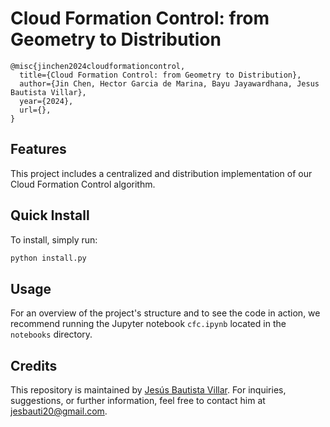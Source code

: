# Cloud Formation Control: from Geometry to Distribution

    @misc{jinchen2024cloudformationcontrol,
      title={Cloud Formation Control: from Geometry to Distribution}, 
      author={Jin Chen, Hector Garcia de Marina, Bayu Jayawardhana, Jesus Bautista Villar},
      year={2024},
      url={}, 
    }

## Features
This project includes a centralized and distribution implementation of our Cloud Formation Control algorithm.

## Quick Install

To install, simply run:

```bash
python install.py
```

## Usage

For an overview of the project's structure and to see the code in action, we recommend running the Jupyter notebook `cfc.ipynb` located in the `notebooks` directory.

## Credits

This repository is maintained by [Jesús Bautista Villar](https://sites.google.com/view/jbautista-research). For inquiries, suggestions, or further information, feel free to contact him at <jesbauti20@gmail.com>.
